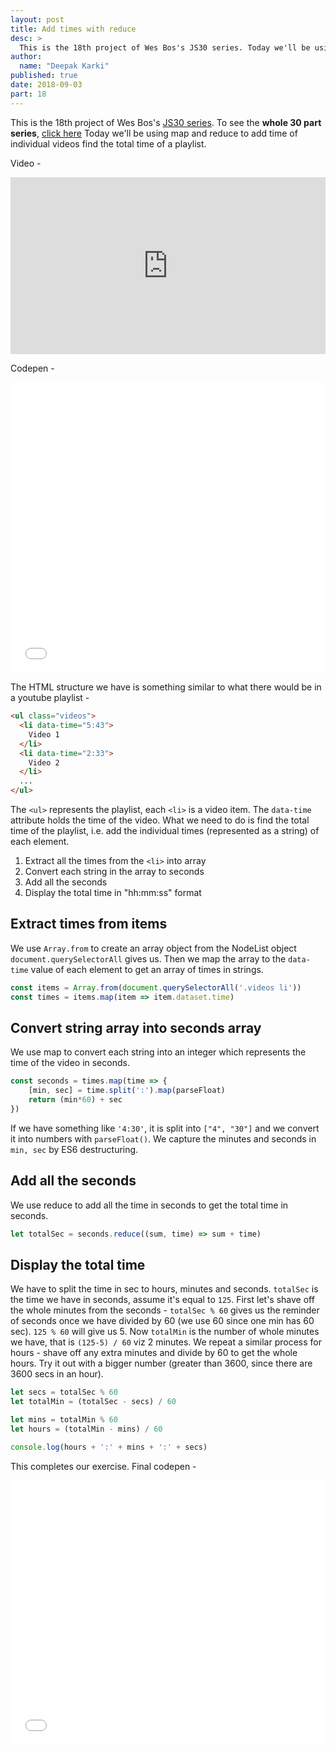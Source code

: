 ```yaml
---
layout: post
title: Add times with reduce
desc: >
  This is the 18th project of Wes Bos's JS30 series. Today we'll be using map and reduce to add time of individual videos find the total time of a playlist.
author:
  name: "Deepak Karki"
published: true
date: 2018-09-03
part: 18
---
```



This is the 18th project of Wes Bos's [JS30 series](https://javascript30.com/friend/DISCOVERDEV). To see the **whole 30 part series**, [click here](../)
Today we'll be using map and reduce to add time of individual videos find the total time of a playlist.

Video -

<style>.embed-container { position: relative; padding-bottom: 56.25%; height: 0; overflow: hidden; max-width: 100%; } .embed-container iframe, .embed-container object, .embed-container embed { position: absolute; top: 0; left: 0; width: 100%; height: 100%; }</style><div class='embed-container'><iframe src='https://www.youtube.com/embed/SadWPo2KZWg' frameborder='0' allowfullscreen></iframe></div>

Codepen -

<iframe height='465' scrolling='no' title='JS30-18-reduce-a' src='//codepen.io/deepakkarki/embed/wXxGMa/?height=265&theme-id=dark&default-tab=html,result&embed-version=2' frameborder='no' allowtransparency='true' allowfullscreen='true' style='width: 100%;'>See the Pen <a href='https://codepen.io/deepakkarki/pen/wXxGMa/'>JS30-18-reduce-a</a> by Deepak Karki (<a href='https://codepen.io/deepakkarki'>@deepakkarki</a>) on <a href='https://codepen.io'>CodePen</a>.
</iframe>

The HTML structure we have is something similar to what there would be in a youtube playlist -

```html
<ul class="videos">
  <li data-time="5:43">
    Video 1
  </li>
  <li data-time="2:33">
    Video 2
  </li>
  ...
</ul>
```

The `<ul>` represents the playlist, each `<li>` is a video item. The `data-time` attribute holds the time of the video. What we need to do is find the total time of the playlist, i.e. add the individual times (represented as a string) of each element.

1. Extract all the times from the `<li>` into array
2. Convert each string in the array to seconds
3. Add all the seconds
4. Display the total time in "hh:mm:ss" format


## Extract times from items

We use `Array.from` to create an array object from the NodeList object `document.querySelectorAll` gives us.
Then we map the array to the `data-time` value of each element to get an array of times in strings.

```js
const items = Array.from(document.querySelectorAll('.videos li'))
const times = items.map(item => item.dataset.time)
```

## Convert string array into seconds array

We use map to convert each string into an integer which represents the time of the video in seconds.

```js
const seconds = times.map(time => {
    [min, sec] = time.split(':').map(parseFloat)
    return (min*60) + sec
})
```

If we have something like `'4:30'`, it is split into `["4", "30"]` and we convert it into numbers with `parseFloat()`. We capture the minutes and seconds in `min, sec` by ES6 destructuring.


## Add all the seconds

We use reduce to add all the time in seconds to get the total time in seconds.

```js
let totalSec = seconds.reduce((sum, time) => sum + time)
```


## Display the total time

We have to split the time in sec to hours, minutes and seconds. `totalSec` is the time we have in seconds, assume it's equal to `125`. First let's shave off the whole minutes from the seconds - `totalSec % 60` gives us the reminder of seconds once we have divided by 60 (we use 60 since one min has 60 sec). `125 % 60` will give us 5. Now `totalMin` is the number of whole minutes we have, that is `(125-5) / 60` viz 2 minutes. We repeat a similar process for hours - shave off any extra minutes and divide by 60 to get the whole hours. Try it out with a bigger number (greater than 3600, since there are 3600 secs in an hour).

```js
let secs = totalSec % 60
let totalMin = (totalSec - secs) / 60

let mins = totalMin % 60
let hours = (totalMin - mins) / 60

console.log(hours + ':' + mins + ':' + secs)
```

This completes our exercise. Final codepen -

<iframe height='423' scrolling='no' title='JS30-18-reduce-b' src='//codepen.io/deepakkarki/embed/YvjWaN/?height=423&theme-id=dark&default-tab=js,result&embed-version=2' frameborder='no' allowtransparency='true' allowfullscreen='true' style='width: 100%;'>See the Pen <a href='https://codepen.io/deepakkarki/pen/YvjWaN/'>JS30-18-reduce-b</a> by Deepak Karki (<a href='https://codepen.io/deepakkarki'>@deepakkarki</a>) on <a href='https://codepen.io'>CodePen</a>.
</iframe>

